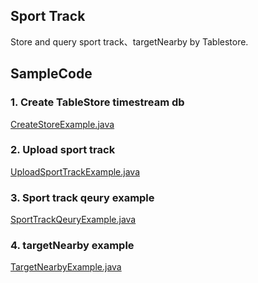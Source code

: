 ## Sport Track
Store and query sport track、targetNearby by Tablestore.

## SampleCode
### 1. Create TableStore timestream db

[CreateStoreExample.java](src/main/java/com/aliyun/tablestore/example/CreateStoreExample.java)

### 2. Upload sport track

[UploadSportTrackExample.java](src/main/java/com/aliyun/tablestore/example/UploadSportTrackExample.java)

### 3. Sport track qeury example

[SportTrackQeuryExample.java](src/main/java/com/aliyun/tablestore/example/SportTrackQeuryExample.java)

### 4. targetNearby example

[TargetNearbyExample.java](src/main/java/com/aliyun/tablestore/example/TargetNearbyExample.java)
